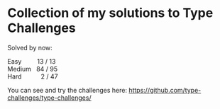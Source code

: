 # Collection of my solutions to Type Challenges

Solved by now:

Easy&nbsp;&nbsp;&nbsp;&nbsp;&nbsp;&nbsp;&nbsp;&nbsp;&nbsp;13 / 13<br/>
Medium&nbsp;&nbsp;&nbsp;84 / 95<br/>
Hard&nbsp;&nbsp;&nbsp;&nbsp;&nbsp;&nbsp;&nbsp;&nbsp;&nbsp;&nbsp;&nbsp;2 / 47<br/>

You can see and try the challenges here:
https://github.com/type-challenges/type-challenges/
